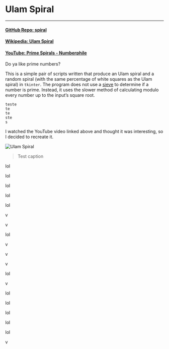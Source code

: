 # Ulam Spiral

---

#### [GitHub Repo: spiral](https://github.com/khalidelassaad/spiral)

#### [Wikipedia: Ulam Spiral](https://en.wikipedia.org/wiki/Ulam_spiral)

#### [YouTube: Prime Spirals - Numberphile](https://www.youtube.com/watch?v=iFuR97YcSLM)

Do ya like prime numbers?

This is a simple pair of scripts written that produce an Ulam spiral and a random spiral (with the same percentage of white squares as the Ulam spiral) in `tkinter`. The program does not use a [sieve](https://en.wikipedia.org/wiki/Sieve_of_Eratosthenes) to determine if a number is prime. Instead, it uses the slower method of calculating modulo every number up to the input’s square root.

```
teste
te
te
ste
s
```

I watched the YouTube video linked above and thought it was interesting, so I decided to recreate it.

![Ulam Spiral](../oldWebsiteContents/pics/ulam_ulamspiral.png)

> Test caption

lol

lol

lol

lol

lol

v

v

lol

v

v

v

lol

v

lol

lol

lol

lol

lol

v
